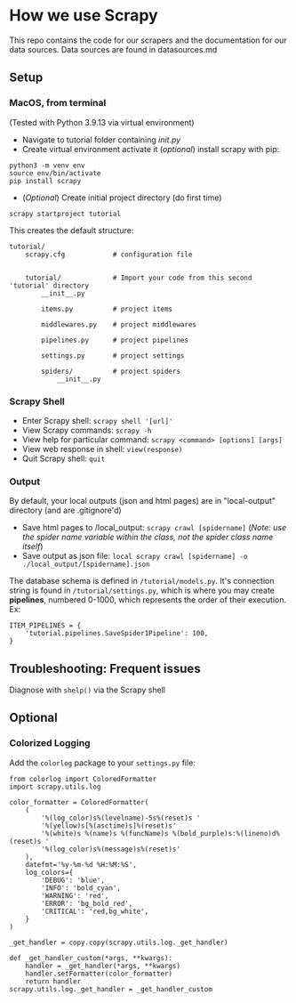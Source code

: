 # How we use Scrapy

This repo contains the code for our scrapers and the documentation for our data sources. Data sources are found in datasources.md

## Setup

### MacOS, from terminal

(Tested with Python 3.9.13 via virtual environment) 
- Navigate to tutorial folder containing _init.py_
- Create virtual environment
    activate it
    (_optional_) install scrapy with pip:
```
python3 -m venv env
source env/bin/activate
pip install scrapy
```

- (_Optional_) Create initial project directory (do first time)
```
scrapy startproject tutorial
```

This creates the default structure:

```
tutorial/
    scrapy.cfg            # configuration file


    tutorial/             # Import your code from this second 'tutorial' directory
        __init__.py

        items.py          # project items

        middlewares.py    # project middlewares

        pipelines.py      # project pipelines

        settings.py       # project settings

        spiders/          # project spiders
            __init__.py
```

### Scrapy Shell

- Enter Scrapy shell: `scrapy shell '[url]'`
- View Scrapy commands: `scrapy -h`
- View help for particular command: `scrapy <command> [options] [args]`
- View web response in shell: `view(response)`
- Quit Scrapy shell: `quit`


### Output
By default, your local outputs (json and html pages) are in "local-output" directory (and are .gitignore'd)

- Save html pages to /local_output: `scrapy crawl [spidername]` 
    (_Note: use the spider name variable within the class, not the spider class name itself_)
- Save output as json file: `local scrapy crawl [spidername] -o ./local_output/[spidername].json`

The database schema is defined in `/tutorial/models.py`. It's connection string is found in `/tutorial/settings.py`, which is where you may create **pipelines**, numbered 0-1000, which represents the order of their execution. Ex:
```
ITEM_PIPELINES = {
    'tutorial.pipelines.SaveSpider1Pipeline': 100,
}
```





## Troubleshooting: Frequent issues

Diagnose with `shelp()` via the Scrapy shell



## Optional

### Colorized Logging
Add the `colorlog` package to your `settings.py` file:
```import copy
from colorlog import ColoredFormatter
import scrapy.utils.log

color_formatter = ColoredFormatter(
    (
        '%(log_color)s%(levelname)-5s%(reset)s '
        '%(yellow)s[%(asctime)s]%(reset)s'
        '%(white)s %(name)s %(funcName)s %(bold_purple)s:%(lineno)d%(reset)s '
        '%(log_color)s%(message)s%(reset)s'
    ),
    datefmt='%y-%m-%d %H:%M:%S',
    log_colors={
        'DEBUG': 'blue',
        'INFO': 'bold_cyan',
        'WARNING': 'red',
        'ERROR': 'bg_bold_red',
        'CRITICAL': 'red,bg_white',
    }
)

_get_handler = copy.copy(scrapy.utils.log._get_handler)

def _get_handler_custom(*args, **kwargs):
    handler = _get_handler(*args, **kwargs)
    handler.setFormatter(color_formatter)
    return handler
scrapy.utils.log._get_handler = _get_handler_custom
```
